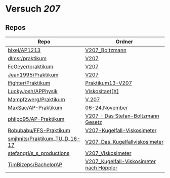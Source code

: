 # Versuch *207*

## Repos

|                                 Repo                                 |                                                                            Ordner                                                                             |                                                                                   PDFs                                                                                   |
|----------------------------------------------------------------------|---------------------------------------------------------------------------------------------------------------------------------------------------------------|--------------------------------------------------------------------------------------------------------------------------------------------------------------------------|
|[bixel/AP1213](../repo/bixel/AP1213)                                  |[V207_Boltzmann](https://github.com/bixel/AP1213/tree/master/V207_Boltzmann)                                                                                   |[00_protokoll.pdf](https://docs.google.com/viewer?url=https://raw.githubusercontent.com/bixel/AP1213/master/V207_Boltzmann/00_protokoll.pdf)                              |
|[dlmsr/praktikum](../repo/dlmsr/praktikum)                            |[V207](https://github.com/dlmsr/praktikum/tree/master/V207)                                                                                                    |–                                                                                                                                                                         |
|[FeGeyer/praktikum](../repo/FeGeyer/praktikum)                        |[V207](https://github.com/FeGeyer/praktikum/tree/master/3_Semester/V207)                                                                                       |[V207.pdf](https://docs.google.com/viewer?url=https://raw.githubusercontent.com/FeGeyer/praktikum/master/3_Semester/PDF%20Dateien/V207.pdf)                               |
|[Jean1995/Praktikum](../repo/Jean1995/Praktikum)                      |[V207](https://github.com/Jean1995/Praktikum/tree/master/V207)                                                                                                 |[V207.pdf](https://docs.google.com/viewer?url=https://raw.githubusercontent.com/Jean1995/Praktikum/master/Protokolle_Fertig/V207.pdf)                                     |
|[lfighter/Praktikum](../repo/lfighter/Praktikum)                      |[Praktikum13-V207](https://github.com/lfighter/Praktikum/tree/master/Praktikum13-V207)                                                                         |–                                                                                                                                                                         |
|[LuckyJosh/APPhysik](../repo/LuckyJosh/APPhysik)                      |[Viskositaet[X]](https://github.com/LuckyJosh/APPhysik/tree/master/Viskositaet%5BX%5D)                                                                         |–                                                                                                                                                                         |
|[Mampfzwerg/Praktikum](../repo/Mampfzwerg/Praktikum)                  |[V.207](https://github.com/Mampfzwerg/Praktikum/tree/master/V.207)                                                                                             |[main.pdf](https://docs.google.com/viewer?url=https://raw.githubusercontent.com/Mampfzwerg/Praktikum/master/V.207/latex-template/main.pdf)                                |
|[MaxSac/AP-Praktikum](../repo/MaxSac/AP-Praktikum)                    |[06-24.November](https://github.com/MaxSac/AP-Praktikum/tree/master/06-24.November)                                                                            |[main.pdf](https://docs.google.com/viewer?url=https://raw.githubusercontent.com/MaxSac/AP-Praktikum/master/06-24.November/build/main.pdf)                                 |
|[phlipo95/AP-Praktikum](../repo/phlipo95/AP-Praktikum)                |[V207 - Das Stefan-Boltzmann Gesetz](https://github.com/phlipo95/AP-Praktikum/tree/master/V207%20-%20Das%20Stefan-Boltzmann%20Gesetz)                          |[main.pdf](https://docs.google.com/viewer?url=https://raw.githubusercontent.com/NicoWeio/awesome-ap-pdfs/main/phlipo95%E2%88%95AP-Praktikum/207/main.pdf) \*              |
|[Robubabu/FFS-Praktikum](../repo/Robubabu/FFS-Praktikum)              |[V207-Kugelfall-Viskosimeter](https://github.com/Robubabu/FFS-Praktikum/tree/master/V207-Kugelfall-Viskosimeter)                                               |[V207.pdf](https://docs.google.com/viewer?url=https://raw.githubusercontent.com/Robubabu/FFS-Praktikum/master/Versuchs_pdfs/WS/V207.pdf)                                  |
|[smjhnits/Praktikum_TU_D_16-17](../repo/smjhnits/Praktikum_TU_D_16-17)|[V207_Das_Kugelfallviskosimeter](https://github.com/smjhnits/Praktikum_TU_D_16-17/tree/master/Anf%C3%A4ngerpraktikum/Protokolle/V207_Das_Kugelfallviskosimeter)|[V207.pdf](https://docs.google.com/viewer?url=https://raw.githubusercontent.com/smjhnits/Praktikum_TU_D_16-17/master/Anf%C3%A4ngerpraktikum/Fertige%20Protokolle/V207.pdf)|
|[stefangri/s_s_productions](../repo/stefangri/s_s_productions)        |[V207_Viskosimeter](https://github.com/stefangri/s_s_productions/tree/master/PHY341/V207_Viskosimeter)                                                         |–                                                                                                                                                                         |
|[TimBizeps/BachelorAP](../repo/TimBizeps/BachelorAP)                  |[V207_Kugelfall-Viskosimeter nach Höppler](https://github.com/TimBizeps/BachelorAP/tree/master/V207_Kugelfall-Viskosimeter%20nach%20H%C3%B6ppler)              |–                                                                                                                                                                         |
